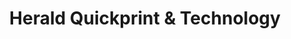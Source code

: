 ---
title: "Herald Quickprint & Technology"
url: /florence/herald-quickprint-und-technology/
shop: Kopieren
---